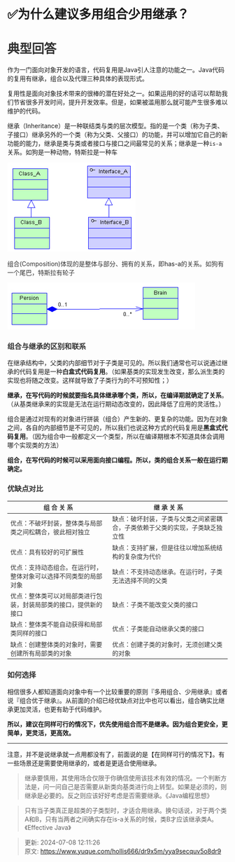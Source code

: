 # ✅为什么建议多用组合少用继承？

# <font style="color:rgb(51, 51, 51);">典型回答</font>
作为一门面向对象开发的语言，代码复用是Java引人注意的功能之一。Java代码的复用有继承，组合以及代理三种具体的表现形式。



复用性是面向对象技术带来的很棒的潜在好处之一。如果运用的好的话可以帮助我们节省很多开发时间，提升开发效率。但是，如果被滥用那么就可能产生很多难以维护的代码。



继承（Inheritance）是一种联结类与类的层次模型。指的是一个类（称为子类、子接口）继承另外的一个类（称为父类、父接口）的功能，并可以增加它自己的新功能的能力，继承是类与类或者接口与接口之间最常见的关系；继承是一种`is-a`关系。如狗是一种动物，特斯拉是一种车

![1699618236124-01fee750-fc36-4187-b1c5-2d72d17007b9.jpeg](./img/3uDXRbFBnouEE543/1699618236124-01fee750-fc36-4187-b1c5-2d72d17007b9-003634.jpeg)





<font style="color:rgb(51, 51, 51);">组合(Composition)体现的是整体与部分、拥有的关系，即</font>has-a<font style="color:rgb(51, 51, 51);">的关系。如狗有一个尾巴，特斯拉有轮子</font>

<font style="color:rgb(51, 51, 51);"></font>

![1699618236125-61427e45-5e8c-426d-a7c4-ee5d65d8340f.jpeg](./img/3uDXRbFBnouEE543/1699618236125-61427e45-5e8c-426d-a7c4-ee5d65d8340f-723665.jpeg)

### <font style="color:rgb(51, 51, 51);">组合与继承的区别和联系</font>
在继承结构中，父类的内部细节对于子类是可见的。所以我们通常也可以说通过继承的代码复用是一种**白盒式代码复用**。（如果基类的实现发生改变，那么派生类的实现也将随之改变。这样就导致了子类行为的不可预知性；）



**继承，在写代码的时候就要指名具体继承哪个类，所以，在编译期就确定了关系**。（从基类继承来的实现是无法在运行期动态改变的，因此降低了应用的灵活性。）



组合是通过对现有的对象进行拼装（组合）产生新的、更复杂的功能。因为在对象之间，各自的内部细节是不可见的，所以我们也说这种方式的代码复用是**黑盒式代码复用**。（因为组合中一般都定义一个类型，所以在编译期根本不知道具体会调用哪个实现类的方法）



**组合，在写代码的时候可以采用面向接口编程。所以，类的组合关系一般在运行期确定。**

### <font style="color:rgb(51, 51, 51);">优缺点对比</font>
| <font style="color:rgb(51, 51, 51);">组 合 关 系</font> | <font style="color:rgb(51, 51, 51);">继 承 关 系</font> |
| --- | --- |
| <font style="color:rgb(51, 51, 51);">优点：不破坏封装，整体类与局部类之间松耦合，彼此相对独立</font> | <font style="color:rgb(51, 51, 51);">缺点：破坏封装，子类与父类之间紧密耦合，子类依赖于父类的实现，子类缺乏独立性</font> |
| <font style="color:rgb(51, 51, 51);">优点：具有较好的可扩展性</font> | <font style="color:rgb(51, 51, 51);">缺点：支持扩展，但是往往以增加系统结构的复杂度为代价</font> |
| <font style="color:rgb(51, 51, 51);">优点：支持动态组合。在运行时，整体对象可以选择不同类型的局部对象</font> | <font style="color:rgb(51, 51, 51);">缺点：不支持动态继承。在运行时，子类无法选择不同的父类</font> |
| <font style="color:rgb(51, 51, 51);">优点：整体类可以对局部类进行包装，封装局部类的接口，提供新的接口</font> | <font style="color:rgb(51, 51, 51);">缺点：子类不能改变父类的接口</font> |
| <font style="color:rgb(51, 51, 51);">缺点：整体类不能自动获得和局部类同样的接口</font> | <font style="color:rgb(51, 51, 51);">优点：子类能自动继承父类的接口</font> |
| <font style="color:rgb(51, 51, 51);">缺点：创建整体类的对象时，需要创建所有局部类的对象</font> | <font style="color:rgb(51, 51, 51);">优点：创建子类的对象时，无须创建父类的对象</font> |


### <font style="color:rgb(51, 51, 51);">如何选择</font>
相信很多人都知道面向对象中有一个比较重要的原则『多用组合、少用继承』或者说『组合优于继承』。从前面的介绍已经优缺点对比中也可以看出，组合确实比继承更加灵活，也更有助于代码维护。



**所以，建议在同样可行的情况下，优先使用组合而不是继承。因为组合更安全，更简单，更灵活，更高效。**

****

注意，并不是说继承就一点用都没有了，前面说的是【在同样可行的情况下】。有一些场景还是需要使用继承的，或者是更适合使用继承。



> 继承要慎用，其使用场合仅限于你确信使用该技术有效的情况。一个判断方法是，问一问自己是否需要从新类向基类进行向上转型。如果是必须的，则继承是必要的。反之则应该好好考虑是否需要继承。《Java编程思想》
>



> 只有当子类真正是超类的子类型时，才适合用继承。换句话说，对于两个类A和B，只有当两者之间确实存在is-a关系的时候，类B才应该继承类A。《Effective Java》
>



> 更新: 2024-07-08 12:11:26  
> 原文: <https://www.yuque.com/hollis666/dr9x5m/yya9secquv5o8dr9>